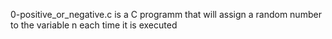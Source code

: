 0-positive_or_negative.c is a C programm that will assign a random number to the variable n each time it is executed
